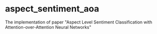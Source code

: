 # aspect_sentiment_aoa
The implementation of paper "Aspect Level Sentiment Classification with Attention-over-Attention Neural Networks"
